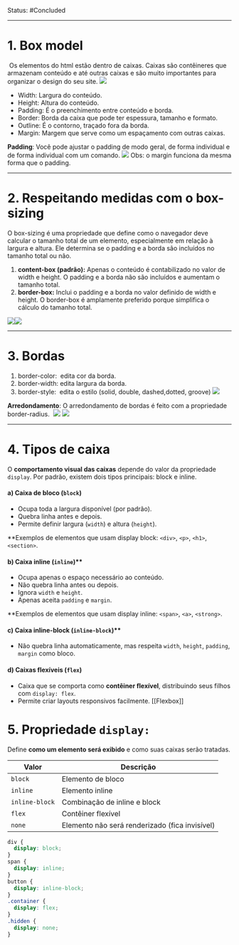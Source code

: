 
Status: #Concluded 

___
# 1. Box model
 Os elementos do html estão dentro de caixas. Caixas são contêineres que armazenam conteúdo e até outras caixas e são muito importantes para organizar o design do seu site.
![](https://lh7-rt.googleusercontent.com/docsz/AD_4nXfCuMvs8mFQCyouusrz7U22PodT9YKpz5ykHZwVGsa3IoYJ2P80Dg-FC1R8l8Kq8JRVbRJxo0pnUrRBETTs0dtNlF3No17ZHX7WIm_H64w-AmcyrKMTdXraN-Jl-645dG6wlABD52xWhHTeDGgmQewFHQX2?key=VYJVAqKhTdZyHt8enJbiwA)
- Width: Largura do conteúdo.
- Height: Altura do conteúdo.
- Padding: É o preenchimento entre conteúdo e borda.
- Border: Borda da caixa que pode ter espessura, tamanho e formato.
- Outline: É o contorno, traçado fora da borda.
- Margin: Margem que serve como um espaçamento com outras caixas.
 
**Padding**: Você pode ajustar o padding de modo geral, de forma individual e de forma individual com um comando.
![](https://lh7-rt.googleusercontent.com/docsz/AD_4nXfJ_zic0cX_SaxogBNltOMB5FginKhkwQO40ls-ck_MQPFRmQHtGkNAK7d3hgeOCaDrP9F1Mg7Pj28WsiUfT1bK8Wwxqz_zS3dMjoM5SmC6FOyXFHTRt-UvCG9HZ-Z0a3LnkXmUfQ?key=VYJVAqKhTdZyHt8enJbiwA)
Obs: o margin funciona da mesma forma que o padding.

___
# 2. Respeitando medidas com o box-sizing

 O box-sizing é uma propriedade que define como o navegador deve calcular o tamanho total de um elemento, especialmente em relação à largura e altura. Ele determina se o padding e a borda são incluídos no tamanho total ou não.

1. **content-box (padrão):** Apenas o conteúdo é contabilizado no valor de width e height. O padding e a borda não são incluídos e aumentam o tamanho total.
2. **border-box:** Inclui o padding e a borda no valor definido de width e height. O border-box é amplamente preferido porque simplifica o cálculo do tamanho total.

![](https://lh7-rt.googleusercontent.com/docsz/AD_4nXc0NcGl7Wa9At1ZqTxb0j_xaA_mt1wb1vIFBD_OFSdcnqzahQyEpkeEEbuK0BQ6l5j1N8vmMhu90Y57SqKPpi7XLf53FymykgY0g17P_QdJgne__0vIEpkgf5pizgX4YyYYwoTarw?key=VYJVAqKhTdZyHt8enJbiwA)![](https://lh7-rt.googleusercontent.com/docsz/AD_4nXc4Q0fdqyGtk2HWaboYQSMaEnGbQlRgZRd38M7gJjxrblgVwGP-iccZRJA1-ESoh2m0FF62ygQwsjB7hPBjPX-Ncmu-aRK8Dr491iVHmSasqPeZUugbhR1sziueKv2F358URUyd2g?key=VYJVAqKhTdZyHt8enJbiwA)

___
# 3. Bordas 

1. border-color:  edita cor da borda.
2. border-width: edita largura da borda.
3. border-style:  edita o estilo (solid, double, dashed,dotted, groove)
![](https://lh7-rt.googleusercontent.com/docsz/AD_4nXdLiqj87k96_H2DoyOA8V-bu0S6K4CAK117bnvMDPYLAZn5f-CLboWT5NWS1VG2scOhdHbLCfzFHNT160thdgG6qJFac9pnWkSbEi4BLw3OW8FYeO3uNTO43HnkhzmIr4hNuf1Mcg?key=VYJVAqKhTdZyHt8enJbiwA)

**Arredondamento**: O arredondamento de bordas é feito com a propriedade border-radius. 
![](https://lh7-rt.googleusercontent.com/docsz/AD_4nXfJoexbfLpPKxzlxCMx8_I2R29FhvhfGKhq5OY7fCCESAPxyEU2wNvXT0mrWHFGsuRQmUqOjvAGmV4NVyc_YhL41lEhO8HscaWcvtrB9DYqavLy9od4crHDOAudlzKOrCrtF64kEA?key=VYJVAqKhTdZyHt8enJbiwA)
![](https://lh7-rt.googleusercontent.com/docsz/AD_4nXcE1x3gUPldOChmQ0xu2RSo5UnGYFwLRGuRraP3n5oruFk5OKY2Sw9G6mYTKt_h4f4d_5estezaajAYFXHwa9p4RZPuRtEgbm8lKbWkuAnYjUnaoOkebN_N-FhEg23RkGid50X3GA?key=VYJVAqKhTdZyHt8enJbiwA)


___
# 4. Tipos de caixa

O **comportamento visual das caixas** depende do valor da propriedade `display`. Por padrão, existem dois tipos principais: block e inline.
#### **a) Caixa de bloco (`block`)**
- Ocupa toda a largura disponível (por padrão).
- Quebra linha antes e depois.
- Permite definir largura (`width`) e altura (`height`).

**Exemplos de elementos que usam display block: `<div>`, `<p>`, `<h1>`, `<section>`.
#### b) Caixa inline (`inline`)**
- Ocupa apenas o espaço necessário ao conteúdo.
- Não quebra linha antes ou depois.
- Ignora `width` e `height`.
- Apenas aceita `padding` e `margin`.

**Exemplos de elementos que usam display inline: `<span>`, `<a>`, `<strong>`.
#### c) Caixa inline-block (`inline-block`)**
- Não quebra linha automaticamente, mas respeita `width`, `height`, `padding`, `margin` como bloco.
#### **d) Caixas flexíveis (`flex`)**
- Caixa que se comporta como **contêiner flexível**, distribuindo seus filhos com `display: flex`.
- Permite criar layouts responsivos facilmente.
[[Flexbox]]
# **5. Propriedade `display:`**
Define **como um elemento será exibido** e como suas caixas serão tratadas.

| Valor          | Descrição                                      |
| -------------- | ---------------------------------------------- |
| `block`        | Elemento de bloco                              |
| `inline`       | Elemento inline                                |
| `inline-block` | Combinação de inline e block                   |
| `flex`         | Contêiner flexível                             |
| `none`         | Elemento não será renderizado (fica invisível) |

```css
div {
  display: block;
}
span {
  display: inline;
}
button {
  display: inline-block;
}
.container {
  display: flex;
}
.hidden {
  display: none;
}
```


